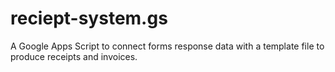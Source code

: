 # reciept-system.gs
A Google Apps Script to connect forms response data with a template file to produce receipts and invoices.
